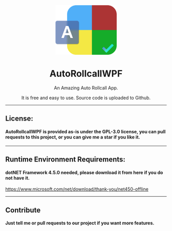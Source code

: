 <div align="center">

<img width='192' height='155' src=/Frontend/BigIcon.png>

<h1>AutoRollcallWPF</h1>

An Amazing Auto Rollcall App.

It is free and easy to use. Source code is uploaded to Github.

</div>

-----------------
## License:
####  AutoRollcallWPF is provided as-is under the GPL-3.0 license, you can pull requests to this project, or you can give me a star if you like it.

-----------------
## Runtime Environment Requirements:
#### dotNET Framework 4.5.0 needed, please download it from here if you do not have it.
https://www.microsoft.com/net/download/thank-you/net450-offline

----------------
## Contribute
#### Just tell me or pull requests to our project if you want more features.
